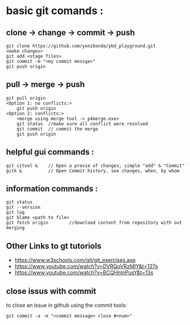 # basic git comands :
## clone -> change -> commit -> push
```
git clone https://github.com/yonibenda/ybd_playground.git
<make changes>
git add <stage files>
git commit -m "<my commit messge>" 
git push origin
```
## pull -> merge -> push
```
git pull origin
<Option 1: no conflicts:>
    git push origin
<Option 2: conflicts:>
    <merge using merge tool -> p4merge.exe>
    git status  //make sure all conflict were resolved
    git commit  // commit the merge 
    git push origin
```

## helpful gui commands :
```
git citool &    // Open a previe of changes, simple "add" & "Commit"
gitk &          // Open Commit history, see changes, when, by whom
```

## information commands :
```
git status   
git --version   
git log 
git blame <path to file>
git fetch origin        //download content from repository with out merging
```
## Other Links to gt tutoriols
- https://www.w3schools.com/git/git_exercises.asp
- https://www.youtube.com/watch?v=DVRQoVRzMIY&t=127s
- https://www.youtube.com/watch?v=BCQHnlnPusY&t=13s

## close issus with commit  
to close an issue in github using the commit tools:
```
git commit -a -m "<commit message> close #<num>" 
```